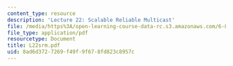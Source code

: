 ```yaml
---
content_type: resource
description: 'Lecture 22: Scalable Reliable Multicast'
file: /media/https%3A/open-learning-course-data-rc.s3.amazonaws.com/6-829-computer-networks-fall-2002/8ad6d3727269f49f9f678fd823c8957c_L22srm.pdf
file_type: application/pdf
resourcetype: Document
title: L22srm.pdf
uid: 8ad6d372-7269-f49f-9f67-8fd823c8957c
---
```

